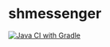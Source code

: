 # shmessenger

[![Java CI with Gradle](https://github.com/chxei/shmessenger/actions/workflows/gradle.yml/badge.svg?branch=development)](https://github.com/chxei/shmessenger/actions/workflows/gradle.yml)
